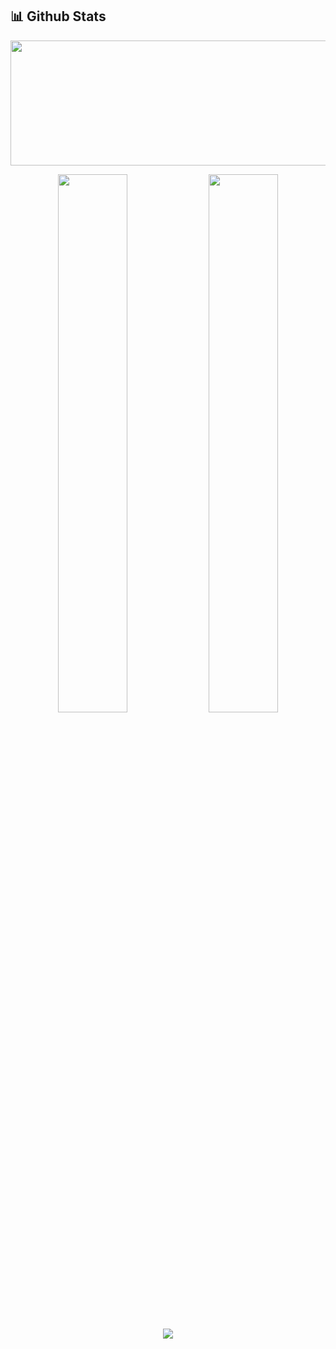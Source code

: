 ## 📊 Github Stats



<p align="center">
  <img height="200" width="600" src="https://leetcard.jacoblin.cool/pgupta246?theme=dark&font=Karma&ext=contest" />
</p>


<p align="center">
  <img src="https://github-readme-stats.vercel.app/api?username=piyushgupta246&show_icons=true&theme=radical&hide_border=true" width="47%" />
  <img src="https://streak-stats.demolab.com?user=piyushgupta246&theme=radical&hide_border=true" width="47%" />
</p>

<p align="center">
  <img src="https://github-readme-activity-graph.vercel.app/graph?username=piyushgupta246&theme=react-dark&hide_border=true" />
</p>
